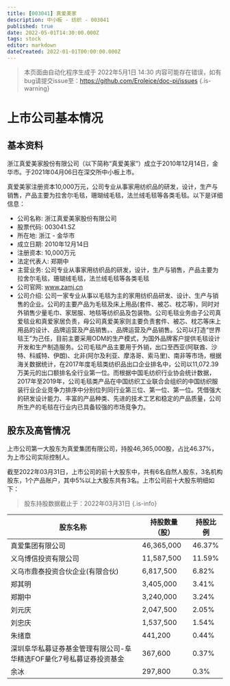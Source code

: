 ```yaml
---
title: [003041] 真爱美家
description: 中小板 - 纺织 - 003041
published: true
date: 2022-05-01T14:30:00.000Z
tags: stock
editor: markdown
dateCreated: 2022-01-01T00:00:00.000Z
---
```


> 本页面由自动化程序生成于 2022年5月1日 14:30
> 内容可能存在错误，如有bug请提交issue至：https://github.com/Eroleice/doc-pi/issues
{.is-warning}

# 上市公司基本情况

## 基本资料

浙江真爱美家股份有限公司（以下简称“真爱美家”）成立于2010年12月14日，金华市。于2021年04月06日在深交所中小板上市。

真爱美家注册资本10,000万元，公司专业从事家用纺织品的研发，设计，生产与销售，产品主要为拉舍尔毛毯，珊瑚绒毛毯，法兰绒毛毯等各类毛毯。以下是详细信息：

- 公司名称: 浙江真爱美家股份有限公司
- 股票代码: 003041.SZ
- 所在地: 浙江 - 金华市
- 成立日期: 2010年12月14日
- 注册资本: 10,000万元
- 法定代表人: 郑期中
- 主营业务: 公司专业从事家用纺织品的研发，设计，生产与销售，产品主要为拉舍尔毛毯，珊瑚绒毛毯，法兰绒毛毯等各类毛毯
- 公司官网: www.zamj.cn
- 公司介绍: 公司一家专业从事以毛毯为主的家用纺织品研发、设计、生产与销售的企业。公司的主要产品为毛毯及床上用品(套件、被芯、枕芯等)，同时对外销售少量毛巾、家居服、地毯等纺织品及包装物。公司毛毯业务由子公司真爱毯业和真爱家居负责，母公司真爱美家则主要负责套件、被芯、枕芯等床上用品的设计、品牌运营及产品销售。、品牌运营及产品销售。公司以打造“世界毯王”为己任，目前主要采用ODM的生产模式，为国外品牌客户提供毛毯设计开发和生产制造服务。公司毛毯产品主要用于外销，出口至西亚(阿联酋、沙特、科威特、伊朗)、北非(阿尔及利亚、摩洛哥、索马里)、南非等市场，根据海关数据统计，在2017年度毛毯类纺织品出口企业排名中，公司以11,072.39万美元的出口额排名全行业第一位。而根据中国毛纺织行业协会统计数据，2017年至2019年，公司毛毯类产品在中国纺织工业联合会组织的中国纺织服装行业企业竞争力排序中分别位列同行业第三位、第一位、第一位。凭借强大的研发设计能力、丰富的产品种类、先进的技术工艺和稳定的产品质量，公司所生产的毛毯在行业内已具备较强的市场竞争力。


## 股东及高管情况

上市公司第一大股东为真爱集团有限公司，持股46,365,000股，占比46.37%，为上市公司实际控制人。

截至2022年03月31日，上市公司的前十大股东中，共有6名自然人股东，3名机构股东，1个产品账户，其中5%以上大股东共有3名。上市公司前十大股东明细如下：

> 股东持股数据截止于：2022年03月31日
{.is-info}

| 股东名称 | 持股数量（股） | 持股比例 |
| --- | --- | --- |
| 真爱集团有限公司 | 46,365,000 | 46.37% |
| 义乌博信投资有限公司 | 11,587,500 | 11.59% |
| 义乌市鼎泰投资合伙企业(有限合伙) | 6,817,500 | 6.82% |
| 郑其明 | 3,405,000 | 3.41% |
| 郑期中 | 3,240,000 | 3.24% |
| 刘元庆 | 2,047,500 | 2.05% |
| 刘忠庆 | 1,537,500 | 1.54% |
| 朱绪章 | 441,200 | 0.44% |
| 深圳阜华私募证券基金管理有限公司-阜华精选FOF量化7号私募证券投资基金 | 367,600 | 0.37% |
| 余冰 | 297,800 | 0.3% |




